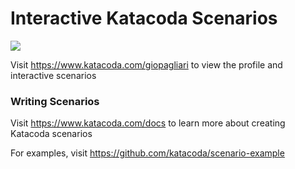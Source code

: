 # Interactive Katacoda Scenarios

[![](http://shields.katacoda.com/katacoda/giopagliari/count.svg)](https://www.katacoda.com/giopagliari "Get your profile on Katacoda.com")

Visit https://www.katacoda.com/giopagliari to view the profile and interactive scenarios

### Writing Scenarios
Visit https://www.katacoda.com/docs to learn more about creating Katacoda scenarios

For examples, visit https://github.com/katacoda/scenario-example
